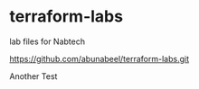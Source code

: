 # terraform-labs


lab files for Nabtech

https://github.com/abunabeel/terraform-labs.git

Another Test
